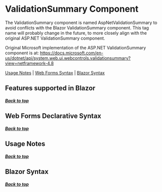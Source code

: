 # ValidationSummary Component

The ValidationSummary component is named AspNetValidationSummary to avoid conflicts with the Blazor ValidationSummary component.  This tag name will probably change in the future, to more closely align with the original ASP<span></span>.NET ValidationSummary component.

Original Microsoft implementation of the ASP<span></span>.NET ValidationSummary component is at:  https://docs.microsoft.com/en-us/dotnet/api/system.web.ui.webcontrols.validationsummary?view=netframework-4.8


[Usage Notes](#usage-notes) | [Web Forms Syntax](#web-forms-declarative-syntax) | [Blazor Syntax](#blazor-syntax)


## Features supported in Blazor


##### [Back to top](#datalist)

## Web Forms Declarative Syntax

##### [Back to top](#validationsummary-component)

## Usage Notes

##### [Back to top](#validationsummary-component)

## Blazor Syntax

##### [Back to top](#validationsummary-component)
